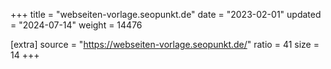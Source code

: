 +++
title = "webseiten-vorlage.seopunkt.de"
date = "2023-02-01"
updated = "2024-07-14"
weight = 14476

[extra]
source = "https://webseiten-vorlage.seopunkt.de/"
ratio = 41
size = 14
+++
